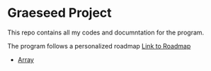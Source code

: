 # Graeseed Project
This repo contains all my codes and documntation for the program.

The program follows a personalized roadmap [Link to Roadmap](https://docs.google.com/document/d/1ljYl2o1FsrrSSTpJs9Z2sSQWh2vN6GAMlE5n7f_d2pU/edit?usp=sharing)

- [Array](https://github.com/eddy1759/Graeseed/tree/main/Array)
